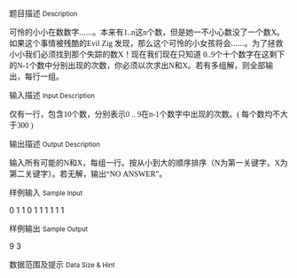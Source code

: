 <div class="panel panel-default">
<div class="area-title">
<span>
题目描述
<small>Description</small>
</span></div>
<div class="panel-body">

<p>可怜的小小在数数字……。本来有<span style="font-family: 'Times New Roman';">1..n</span><span style="">这</span><span style="font-family: 'Times New Roman';">n</span><span style="">个数，但是她一不小心数没了一个数</span><span style="font-family: 'Times New Roman';">X</span><span style="">。如果这个事情被残酷的</span><span style="font-family: 'Times New Roman';">Evil Zig </span><span style="">发现，那么这个可怜的小女孩将会……。为了拯救小小我们必须找到那个失踪的数</span><span style="font-family: 'Times New Roman';">X</span><span style="">！现在我们现在只知道 </span><span style="font-family: 'Times New Roman';">0..9</span><span style="">个十个数字在这剩下的</span><span style="font-family: 'Times New Roman';">N-1</span><span style="">个数中分别出现的次数，你必须以次求出</span><span style="font-family: 'Times New Roman';">N</span><span style="">和</span><span style="font-family: 'Times New Roman';">X</span><span style="">。若有多组解，则全部输出，每行一组。</span></p>

</div>
</div>

<div class="panel panel-default">
<div class="area-title">
<span>
输入描述
<small>Input Description</small>
</span></div>
<div class="panel-body">
<p>仅有一行，包含<span style="font-family: 'Times New Roman';">10</span><span style="">个数，分别表示</span><span style="font-family: 'Times New Roman';">0 .. 9</span><span style="">在</span><span style="font-family: 'Times New Roman';">n-1</span><span style="">个数字中出现的次数。</span><span style="font-family: 'Times New Roman';">( </span><span style="">每个数均不大于</span><span style="font-family: 'Times New Roman';">300 )</span></p>

</div>
</div>
<div  class="panel panel-default">
<div class="area-title">
<span>
输出描述
<small>Output Description</small>
</span></div>
<div class="panel-body">

<p class="p0">输入所有可能的<span style="font-family: 'Times New Roman';">N</span><span style="font-family: 宋体;">和</span><span style="font-family: 'Times New Roman';">X</span><span style="font-family: 宋体;">，每组一行。按从小到大的顺序排序（</span><span style="font-family: 'Times New Roman';">N</span><span style="font-family: 宋体;">为第一关键字，</span><span style="font-family: 'Times New Roman';">X</span><span style="font-family: 宋体;">为第二关键字）。若无解，输出&ldquo;</span><span style="font-family: 'Times New Roman';">NO&nbsp;ANSWER</span><span style="font-family: 宋体;">&rdquo;。</span></p>

</div>
</div>


<div class="panel panel-default">
<div class="area-title">
<span>
样例输入
<small>Sample Input</small>
</span></div>
<div class="panel-body">
<p>0 1 1 0 1 1 1 1 1 1</p>

</div>
</div>

<div class="panel panel-default">
<div class="area-title">
<span>
样例输出
<small>Sample Output</small>
</span></div>
<div class="panel-body">
<p>9 3</p>

</div>
</div>

<div class="panel panel-default">
<div class="area-title">
<span>
数据范围及提示
<small>Data Size & Hint</small>
</span></div>
<div class="panel-body">

</div>
</div>
